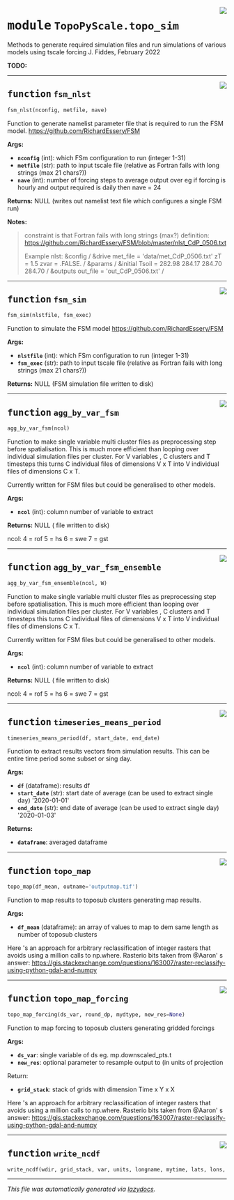 <!-- markdownlint-disable -->

<a href="https://github.com/ArcticSnow/TopoPyScale/TopoPyScale/topo_sim#L0"><img align="right" style="float:right;" src="https://img.shields.io/badge/-source-cccccc?style=flat-square"></a>

# <kbd>module</kbd> `TopoPyScale.topo_sim`
Methods to generate required simulation files and run simulations of various models using tscale forcing J. Fiddes, February 2022 



**TODO:**
 


---

<a href="https://github.com/ArcticSnow/TopoPyScale/TopoPyScale/topo_sim/fsm_nlst#L19"><img align="right" style="float:right;" src="https://img.shields.io/badge/-source-cccccc?style=flat-square"></a>

## <kbd>function</kbd> `fsm_nlst`

```python
fsm_nlst(nconfig, metfile, nave)
```

Function to generate namelist parameter file that is required to run the FSM model. https://github.com/RichardEssery/FSM 



**Args:**
 
 - <b>`nconfig`</b> (int):  which FSm configuration to run (integer 1-31) 
 - <b>`metfile`</b> (str):  path to input tscale file (relative as Fortran fails with long strings (max 21 chars?)) 
 - <b>`nave`</b> (int):  number of forcing steps to average output over eg if forcing is hourly and output required is daily then nave = 24 



**Returns:**
 NULL (writes out namelist text file which configures a single FSM run) 



**Notes:**

> constraint is that Fortran fails with long strings (max?) definition: https://github.com/RichardEssery/FSM/blob/master/nlst_CdP_0506.txt 
>
>
>Example nlst: &config / &drive met_file = 'data/met_CdP_0506.txt' zT = 1.5 zvar = .FALSE. / &params / &initial Tsoil = 282.98 284.17 284.70 284.70 / &outputs out_file = 'out_CdP_0506.txt' / 


---

<a href="https://github.com/ArcticSnow/TopoPyScale/TopoPyScale/topo_sim/fsm_sim#L81"><img align="right" style="float:right;" src="https://img.shields.io/badge/-source-cccccc?style=flat-square"></a>

## <kbd>function</kbd> `fsm_sim`

```python
fsm_sim(nlstfile, fsm_exec)
```

Function to simulate the FSM model https://github.com/RichardEssery/FSM 



**Args:**
 
 - <b>`nlstfile`</b> (int):  which FSm configuration to run (integer 1-31) 
 - <b>`fsm_exec`</b> (str):  path to input tscale file (relative as Fortran fails with long strings (max 21 chars?)) 



**Returns:**
 NULL (FSM simulation file written to disk) 


---

<a href="https://github.com/ArcticSnow/TopoPyScale/TopoPyScale/topo_sim/agg_by_var_fsm#L98"><img align="right" style="float:right;" src="https://img.shields.io/badge/-source-cccccc?style=flat-square"></a>

## <kbd>function</kbd> `agg_by_var_fsm`

```python
agg_by_var_fsm(ncol)
```

Function to make single variable multi cluster files as preprocessing step before spatialisation. This is much more efficient than looping over individual simulation files per cluster. For V variables , C clusters and T timesteps this turns C individual files of dimensions V x T into V individual files of dimensions C x T. 

Currently written for FSM files but could be generalised to other models. 



**Args:**
 
 - <b>`ncol`</b> (int):  column number of variable to extract 

**Returns:**
 NULL ( file written to disk) 

ncol: 4 = rof 5 = hs 6 = swe 7 = gst 


---

<a href="https://github.com/ArcticSnow/TopoPyScale/TopoPyScale/topo_sim/agg_by_var_fsm_ensemble#L162"><img align="right" style="float:right;" src="https://img.shields.io/badge/-source-cccccc?style=flat-square"></a>

## <kbd>function</kbd> `agg_by_var_fsm_ensemble`

```python
agg_by_var_fsm_ensemble(ncol, W)
```

Function to make single variable multi cluster files as preprocessing step before spatialisation. This is much more efficient than looping over individual simulation files per cluster. For V variables , C clusters and T timesteps this turns C individual files of dimensions V x T into V individual files of dimensions C x T. 

Currently written for FSM files but could be generalised to other models. 



**Args:**
 
 - <b>`ncol`</b> (int):  column number of variable to extract 

**Returns:**
 NULL ( file written to disk) 

ncol: 4 = rof 5 = hs 6 = swe 7 = gst 


---

<a href="https://github.com/ArcticSnow/TopoPyScale/TopoPyScale/topo_sim/timeseries_means_period#L240"><img align="right" style="float:right;" src="https://img.shields.io/badge/-source-cccccc?style=flat-square"></a>

## <kbd>function</kbd> `timeseries_means_period`

```python
timeseries_means_period(df, start_date, end_date)
```

Function to extract results vectors from simulation results. This can be entire time period some subset or sing day. 



**Args:**
 
 - <b>`df`</b> (dataframe):  results df 
 - <b>`start_date`</b> (str):  start date of average (can be used to extract single day) '2020-01-01' 
 - <b>`end_date`</b> (str):  end date of average (can be used to extract single day) '2020-01-03' 



**Returns:**
 
 - <b>`dataframe`</b>:  averaged dataframe 


---

<a href="https://github.com/ArcticSnow/TopoPyScale/TopoPyScale/topo_sim/topo_map#L271"><img align="right" style="float:right;" src="https://img.shields.io/badge/-source-cccccc?style=flat-square"></a>

## <kbd>function</kbd> `topo_map`

```python
topo_map(df_mean, outname='outputmap.tif')
```

Function to map results to toposub clusters generating map results. 



**Args:**
 
 - <b>`df_mean`</b> (dataframe):  an array of values to map to dem same length as number of toposub clusters 

Here 's an approach for arbitrary reclassification of integer rasters that avoids using a million calls to np.where. Rasterio bits taken from @Aaron' s answer: https://gis.stackexchange.com/questions/163007/raster-reclassify-using-python-gdal-and-numpy 


---

<a href="https://github.com/ArcticSnow/TopoPyScale/TopoPyScale/topo_sim/topo_map_forcing#L314"><img align="right" style="float:right;" src="https://img.shields.io/badge/-source-cccccc?style=flat-square"></a>

## <kbd>function</kbd> `topo_map_forcing`

```python
topo_map_forcing(ds_var, round_dp, mydtype, new_res=None)
```

Function to map forcing to toposub clusters generating gridded forcings 



**Args:**
 
 - <b>`ds_var`</b>:  single variable of ds eg. mp.downscaled_pts.t 
 - <b>`new_res`</b>:  optional parameter to resample output to (in units of projection 

Return: 
 - <b>`grid_stack`</b>:  stack of grids with dimension Time x Y x X 

Here 's an approach for arbitrary reclassification of integer rasters that avoids using a million calls to np.where. Rasterio bits taken from @Aaron' s answer: https://gis.stackexchange.com/questions/163007/raster-reclassify-using-python-gdal-and-numpy 


---

<a href="https://github.com/ArcticSnow/TopoPyScale/TopoPyScale/topo_sim/write_ncdf#L408"><img align="right" style="float:right;" src="https://img.shields.io/badge/-source-cccccc?style=flat-square"></a>

## <kbd>function</kbd> `write_ncdf`

```python
write_ncdf(wdir, grid_stack, var, units, longname, mytime, lats, lons, mydtype)
```








---

_This file was automatically generated via [lazydocs](https://github.com/ml-tooling/lazydocs)._
